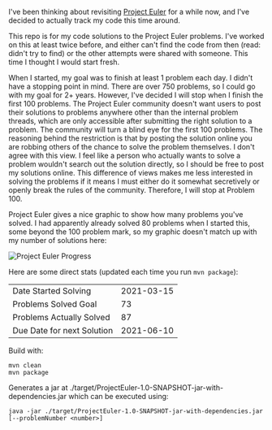 I've been thinking about revisiting [Project Euler](https://projecteuler.net) for a while now, and I've decided to actually track my code this time around.

This repo is for my code solutions to the Project Euler problems. I've worked on this at least twice before, and either can't find the code from then (read: didn't try to find) or the other attempts were shared with someone. This time I thought I would start fresh.

When I started, my goal was to finish at least 1 problem each day. I didn't have a stopping point in mind. There are over 750 problems, so I could go with my goal for 2+ years. However, I've decided I will stop when I finish the first 100 problems. The Project Euler community doesn't want users to post their solutions to problems anywhere other than the internal problem threads, which are only accessible after submitting the right solution to a problem. The community will turn a blind eye for the first 100 problems. The reasoning behind the restriction is that by posting the solution online you are robbing others of the chance to solve the problem themselves. I don't agree with this view. I feel like a person who actually wants to solve a problem wouldn't search out the solution directly, so I should be free to post my solutions online. This difference of views makes me less interested in solving the problems if it means I must either do it somewhat secretively or openly break the rules of the community. Therefore, I will stop at Problem 100.

Project Euler gives a nice graphic to show how many problems you've solved. I had apparently already solved 80 problems when I started this, some beyond the 100 problem mark, so my graphic doesn't match up with my number of solutions here:

![Project Euler Progress](https://projecteuler.net/profile/corypgr.png)

Here are some direct stats (updated each time you run `mvn package`):

|||
|---|---|
| Date Started Solving       | 2021-03-15   |
| Problems Solved Goal       | 73   |
| Problems Actually Solved   | 87 |
| Due Date for next Solution | 2021-06-10  |

Build with:
```
mvn clean
mvn package
```

Generates a jar at ./target/ProjectEuler-1.0-SNAPSHOT-jar-with-dependencies.jar which can be executed using:
```
java -jar ./target/ProjectEuler-1.0-SNAPSHOT-jar-with-dependencies.jar [--problemNumber <number>]
```
